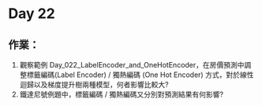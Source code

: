 # Day 22

## 作業：
1. 觀察範例 Day_022_LabelEncoder_and_OneHotEncoder，在房價預測中調整標籤編碼(Label Encoder) / 獨熱編碼 (One Hot Encoder) 方式，對於線性迴歸以及梯度提升樹兩種模型，何者影響比較大?
2. 鐵達尼號例題中，標籤編碼 / 獨熱編碼又分別對預測結果有何影響?